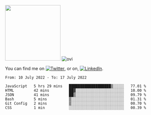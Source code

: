<!-- ![visitors](https://visitor-badge.glitch.me/badge?page_id=page.id) -->

<img height="180em" src="https://github-readme-stats.vercel.app/api?username=alihernandez&show_icons=true&hide_border=true&&count_private=true&include_all_commits=true" />

<!-- Most Used Languages -->
<img src="https://github-readme-stats.vercel.app/api/top-langs?username=madushadhanushka&show_icons=true&locale=en&layout=compact&theme=chartreuse-dark" alt="ovi" />

<!-- Actual text -->

You can find me on [![Twitter][1.2]][1], or on, [![LinkedIn][2.2]][2].

<!-- Icons -->

[1.2]: http://i.imgur.com/wWzX9uB.png (twitter icon without padding)
[2.2]: https://raw.githubusercontent.com/MartinHeinz/MartinHeinz/master/linkedin-3-16.png (LinkedIn icon without padding)

<!-- Links to your social media accounts -->

[1]: https://twitter.com/phantomramen
[2]: https://www.linkedin.com/in/ali-hernandez-96b1b71a9/

<!--START_SECTION:waka-->

```text
From: 10 July 2022 - To: 17 July 2022

JavaScript   5 hrs 29 mins   ███████████████████▒░░░░░   77.01 %
HTML         42 mins         ██▓░░░░░░░░░░░░░░░░░░░░░░   10.00 %
JSON         41 mins         ██▒░░░░░░░░░░░░░░░░░░░░░░   09.79 %
Bash         5 mins          ▒░░░░░░░░░░░░░░░░░░░░░░░░   01.31 %
Git Config   2 mins          ▒░░░░░░░░░░░░░░░░░░░░░░░░   00.70 %
CSS          1 min           ░░░░░░░░░░░░░░░░░░░░░░░░░   00.39 %
```

<!--END_SECTION:waka-->

